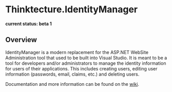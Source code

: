 Thinktecture.IdentityManager
============================

**current status: beta 1**

## Overview ##

IdentityManager is a modern replacement for the ASP.NET WebSite Administration tool that used to be built into Visual Studio. It is meant to be a tool for developers and/or administrators to manage the identity information for users of their applications. This includes creating users, editing user information (passwords, email, claims, etc.) and deleting users.

Documentation and more information can be found on the [wiki](https://github.com/thinktecture/Thinktecture.IdentityManager/wiki).
